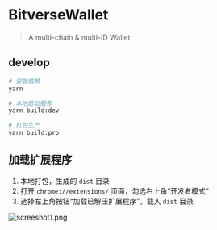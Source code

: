 # BitverseWallet

 > A multi-chain & multi-ID Wallet

## develop

```bash
# 安装依赖
yarn

# 本地启动服务
yarn build:dev

# 打包生产
yarn build:pro
```

## 加载扩展程序

1. 本地打包，生成的 `dist` 目录
2. 打开 `chrome://extensions/` 页面，勾选右上角“开发者模式”
3. 选择左上角按钮“加载已解压扩展程序”，载入 `dist` 目录

![screeshot1.png](https://tva1.sinaimg.cn/large/981da7d6ly1h9378ufcdzj214a0k0dn5.jpg)
